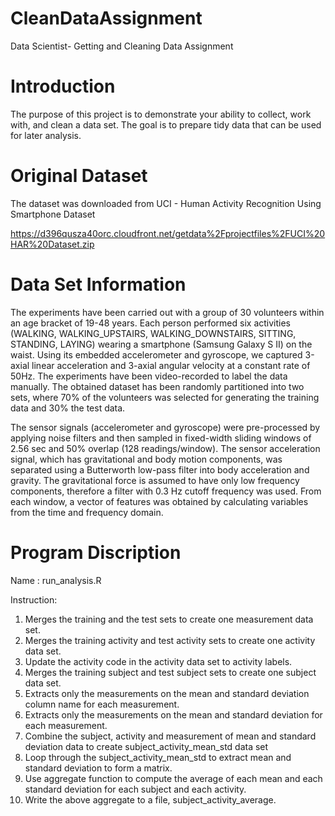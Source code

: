 CleanDataAssignment
===================
Data Scientist- Getting and Cleaning Data Assignment

Introduction 
============
The purpose of this project is to demonstrate your ability to collect, work with, and clean a data set. The goal is to prepare tidy data that can be used for later analysis.

Original Dataset
================
The dataset was downloaded from UCI - Human Activity Recognition Using Smartphone Dataset

https://d396qusza40orc.cloudfront.net/getdata%2Fprojectfiles%2FUCI%20HAR%20Dataset.zip

Data Set Information
====================
The experiments have been carried out with a group of 30 volunteers within an age bracket of 19-48 years. Each person performed six activities (WALKING, WALKING_UPSTAIRS, WALKING_DOWNSTAIRS, SITTING, STANDING, LAYING) wearing a smartphone (Samsung Galaxy S II) on the waist. Using its embedded accelerometer and gyroscope, we captured 3-axial linear acceleration and 3-axial angular velocity at a constant rate of 50Hz. The experiments have been video-recorded to label the data manually. The obtained dataset has been randomly partitioned into two sets, where 70% of the volunteers was selected for generating the training data and 30% the test data. 

The sensor signals (accelerometer and gyroscope) were pre-processed by applying noise filters and then sampled in fixed-width sliding windows of 2.56 sec and 50% overlap (128 readings/window). The sensor acceleration signal, which has gravitational and body motion components, was separated using a Butterworth low-pass filter into body acceleration and gravity. The gravitational force is assumed to have only low frequency components, therefore a filter with 0.3 Hz cutoff frequency was used. From each window, a vector of features was obtained by calculating variables from the time and frequency domain.

Program Discription
===================
Name : run_analysis.R

Instruction:

1.	Merges the training and the test sets to create one measurement data set.
2.	Merges the training activity and test activity sets to create one activity data set.
3.	Update the activity code in the activity data set to activity labels.
4.	Merges the training subject and test subject sets to create one subject data set.
5.	Extracts only the measurements on the mean and standard deviation column name for each measurement.
6.	Extracts only the measurements on the mean and standard deviation for each measurement.
7.	Combine the subject, activity and measurement of mean and standard deviation data to create subject_activity_mean_std data set
8.	Loop through the subject_activity_mean_std to extract mean and standard deviation to form a matrix.
9.	Use aggregate function to compute the average of each mean and each standard deviation for each subject and each activity.
10.	Write the above aggregate to a file, subject_activity_average.



